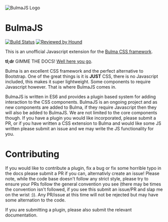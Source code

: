 ![BulmaJS Logo](https://github.com/VizuaaLOG/BulmaJS/blob/master/docs/assets/images/bulmajs-logo.png)

BulmaJS
========
[![Build Status](https://travis-ci.org/VizuaaLOG/BulmaJS.svg?branch=master)](https://travis-ci.org/VizuaaLOG/BulmaJS)
[![Reviewed by Hound](https://img.shields.io/badge/Reviewed_by-Hound-8E64B0.svg)](https://houndci.com)

This is an unofficial Javascript extension for the [Bulma CSS framework](http://bulma.io).

**tl;dr**
GIMME THE DOCS! [Well here you go](https://vizuaalog.github.io/BulmaJS/).

Bulma is an excellent CSS framework and the perfect alternative to Bootstrap. One of the great things is it is **JUST** CSS, there is no Javascript included, this makes it super lightweight. Some components to require Javascript however. That is where BulmaJS comes in.

BulmaJS is written in ES6 and provides a plugin based system for adding interaction to the CSS components. BulmaJS is an ongoing project and as new components are added to Bulma, if they require Javascript then they will also be added to BulmaJS. We are not limited to the core components though. If you have a plugin you would like incorporated, please submit a PR, or if you have written a CSS extension to Bulma and would like some JS written please submit an issue and we may write the JS functionality for you.

# Contributing
If you would like to contribute a plugin, fix a bug or fix some horrible typo in the docs please submit a PR if you can, alternativly create an issue! Please note, while the code base doesn't follow any strict style, please try to ensure your PRs follow the general convention you see (there may be times the convention isn't followed, if you see this submit an issue/PR and slap me on the wrist :)). Any PR/issue at this time will not be rejected but may have some alternation to the code.

If you are submitting a plugin, please also submit the relevant documentation.
